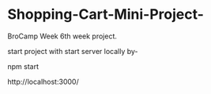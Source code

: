 # Shopping-Cart-Mini-Project-
BroCamp Week 6th week project.

start project with 
start server locally by-  

npm start

http://localhost:3000/
